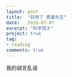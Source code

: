 ```yaml
---
layout: post
title:  "别闹了 费曼先生"
date:   2018-07-07
excerpt: "科学怪才"
project: true
tag:
- reading
comments: true
---
```


我的胡言乱语

